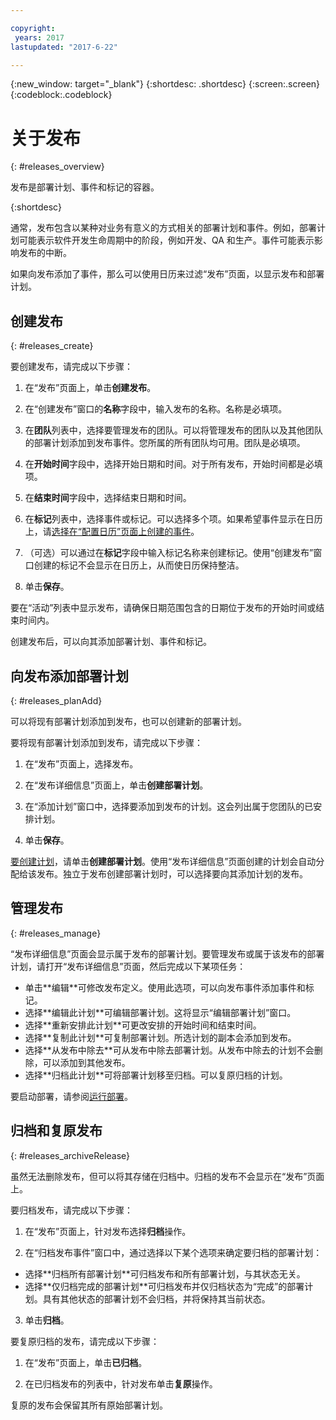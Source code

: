 ```yaml
---

copyright:
 years: 2017
lastupdated: "2017-6-22"

---
```


{:new_window: target="_blank"}
{:shortdesc: .shortdesc}
{:screen:.screen}
{:codeblock:.codeblock}

# 关于发布
{: #releases_overview}

发布是部署计划、事件和标记的容器。

{:shortdesc}

通常，发布包含以某种对业务有意义的方式相关的部署计划和事件。例如，部署计划可能表示软件开发生命周期中的阶段，例如开发、QA 和生产。事件可能表示影响发布的中断。

如果向发布添加了事件，那么可以使用日历来过滤“发布”页面，以显示发布和部署计划。

## 创建发布
{: #releases_create}

要创建发布，请完成以下步骤：

1. 在“发布”页面上，单击**创建发布**。

1. 在“创建发布”窗口的**名称**字段中，输入发布的名称。名称是必填项。

3. 在**团队**列表中，选择要管理发布的团队。可以将管理发布的团队以及其他团队的部署计划添加到发布事件。您所属的所有团队均可用。团队是必填项。

3. 在**开始时间**字段中，选择开始日期和时间。对于所有发布，开始时间都是必填项。

3. 在**结束时间**字段中，选择结束日期和时间。

3. 在**标记**列表中，选择事件或标记。可以选择多个项。如果希望事件显示在日历上，请[选择在“配置日历”页面上创建的事件](UCCR_events.html#events_tagCreate)。

1. （可选）可以通过在**标记**字段中输入标记名称来创建标记。使用“创建发布”窗口创建的标记不会显示在日历上，从而使日历保持整洁。

5. 单击**保存**。

要在“活动”列表中显示发布，请确保日期范围包含的日期位于发布的开始时间或结束时间内。 

创建发布后，可以向其添加部署计划、事件和标记。

## 向发布添加部署计划
{: #releases_planAdd}

可以将现有部署计划添加到发布，也可以创建新的部署计划。

要将现有部署计划添加到发布，请完成以下步骤：

1. 在“发布”页面上，选择发布。

1. 在“发布详细信息”页面上，单击**创建部署计划**。

1. 在“添加计划”窗口中，选择要添加到发布的计划。这会列出属于您团队的已安排计划。

3. 单击**保存**。

[要创建计划](UCCR_deployPlan.html#plan_create)，请单击**创建部署计划**。使用“发布详细信息”页面创建的计划会自动分配给该发布。独立于发布创建部署计划时，可以选择要向其添加计划的发布。

## 管理发布
{: #releases_manage}

“发布详细信息”页面会显示属于发布的部署计划。要管理发布或属于该发布的部署计划，请打开“发布详细信息”页面，然后完成以下某项任务：
<ul>
<li>单击**编辑**可修改发布定义。使用此选项，可以向发布事件添加事件和标记。
</li>
<li>选择**编辑此计划**可编辑部署计划。这将显示“编辑部署计划”窗口。</li>
<li>选择**重新安排此计划**可更改安排的开始时间和结束时间。
</li>
<li>选择**复制此计划**可复制部署计划。所选计划的副本会添加到发布。</li>
<li>选择**从发布中除去**可从发布中除去部署计划。从发布中除去的计划不会删除，可以添加到其他发布。
</li>
</li>
<li>选择**归档此计划**可将部署计划移至归档。可以复原归档的计划。</li>
</ul>

要启动部署，请参阅[运行部署](UCCR_deployRun.html#deployment_run)。

## 归档和复原发布
{: #releases_archiveRelease}

虽然无法删除发布，但可以将其存储在归档中。归档的发布不会显示在“发布”页面上。

要归档发布，请完成以下步骤：

1. 在“发布”页面上，针对发布选择**归档**操作。

1. 在“归档发布事件”窗口中，通过选择以下某个选项来确定要归档的部署计划：
<ul>
<li>选择**归档所有部署计划**可归档发布和所有部署计划，与其状态无关。</li>
<li>选择**仅归档完成的部署计划**可归档发布并仅归档状态为“完成”的部署计划。具有其他状态的部署计划不会归档，并将保持其当前状态。</li>
</ul>

3. 单击**归档**。

要复原归档的发布，请完成以下步骤：

1. 在“发布”页面上，单击**已归档**。

2. 在已归档发布的列表中，针对发布单击**复原**操作。

复原的发布会保留其所有原始部署计划。
